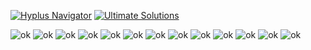 <a href="https://www.hyperplasma.top/hyplus/"><img src="https://img.shields.io/badge/Hyplus%20Navigator-blue" alt="Hyplus Navigator"></a> <a href="https://github.com/hyperplasma/Ultimate-Solutions"><img src="https://img.shields.io/badge/Ultimate%20Solutions-8A2BE2" alt="Ultimate Solutions"></a>

<img src="https://img.shields.io/badge/Java-%23ED8B00.svg?logo=openjdk&logoColor=white" alt="ok"> <img src="https://img.shields.io/badge/Spring%20Boot-6DB33F?logo=springboot&logoColor=fff" alt="ok"> <img src="https://img.shields.io/badge/Go-%2300ADD8.svg?&logo=go&logoColor=white" alt="ok"> <img src="https://img.shields.io/badge/php-%23777BB4.svg?&logo=php&logoColor=white" alt="ok"> <img src="https://img.shields.io/badge/WordPress-%2321759B.svg?logo=wordpress&logoColor=white" alt="ok"> <img src="https://img.shields.io/badge/MySQL-4479A1?logo=mysql&logoColor=fff" alt="ok"> <img src="https://img.shields.io/badge/Redis-%23DD0031.svg?logo=redis&logoColor=white" alt="ok"> <img src="https://img.shields.io/badge/Python-3776AB?logo=python&logoColor=fff" alt="ok"> <img src="https://img.shields.io/badge/HTML-%23E34F26.svg?logo=html5&logoColor=white" alt="ok"> <img src="https://img.shields.io/badge/Sass-C69?logo=sass&logoColor=fff" alt="ok"> <img src="https://img.shields.io/badge/TypeScript-3178C6?logo=typescript&logoColor=fff" alt="ok"> <img src="https://img.shields.io/badge/Markdown-%23000000.svg?logo=markdown&logoColor=white" alt="ok"> <img src="https://img.shields.io/badge/macOS-000000?logo=apple&logoColor=F0F0F0" alt="ok">
